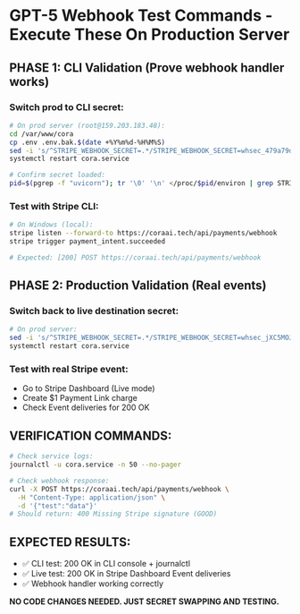 # GPT-5 Webhook Test Commands - Execute These On Production Server

## PHASE 1: CLI Validation (Prove webhook handler works)

### Switch prod to CLI secret:
```bash
# On prod server (root@159.203.183.48):
cd /var/www/cora
cp .env .env.bak.$(date +%Y%m%d-%H%M%S)
sed -i 's/^STRIPE_WEBHOOK_SECRET=.*/STRIPE_WEBHOOK_SECRET=whsec_479a79d691712f2cc303dc72f3629939a8449b5e9011ba0183fc37f9c7ed1cde/' .env
systemctl restart cora.service

# Confirm secret loaded:
pid=$(pgrep -f "uvicorn"); tr '\0' '\n' </proc/$pid/environ | grep STRIPE_WEBHOOK_SECRET
```

### Test with Stripe CLI:
```bash
# On Windows (local):
stripe listen --forward-to https://coraai.tech/api/payments/webhook
stripe trigger payment_intent.succeeded

# Expected: [200] POST https://coraai.tech/api/payments/webhook
```

## PHASE 2: Production Validation (Real events)

### Switch back to live destination secret:
```bash
# On prod server:
sed -i 's/^STRIPE_WEBHOOK_SECRET=.*/STRIPE_WEBHOOK_SECRET=whsec_jXC5MOJ4Sy5irlZaS3SW8vSveyjpGely/' .env
systemctl restart cora.service
```

### Test with real Stripe event:
- Go to Stripe Dashboard (Live mode)
- Create $1 Payment Link charge
- Check Event deliveries for 200 OK

## VERIFICATION COMMANDS:

```bash
# Check service logs:
journalctl -u cora.service -n 50 --no-pager

# Check webhook response:
curl -X POST https://coraai.tech/api/payments/webhook \
  -H "Content-Type: application/json" \
  -d '{"test":"data"}'
# Should return: 400 Missing Stripe signature (GOOD)
```

## EXPECTED RESULTS:
- ✅ CLI test: 200 OK in CLI console + journalctl
- ✅ Live test: 200 OK in Stripe Dashboard Event deliveries
- ✅ Webhook handler working correctly

**NO CODE CHANGES NEEDED. JUST SECRET SWAPPING AND TESTING.**